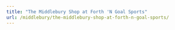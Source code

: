 ```yaml
---
title: "The Middlebury Shop at Forth 'N Goal Sports"
url: /middlebury/the-middlebury-shop-at-forth-n-goal-sports/
---
```

